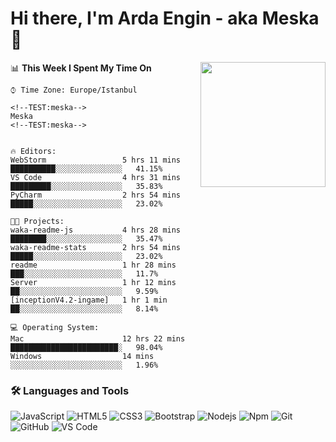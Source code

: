 # Hi there, I'm Arda Engin - aka Meska 👋

<img align='right' src='https://user-images.githubusercontent.com/5713670/87202985-820dcb80-c2b6-11ea-9f56-7ec461c497c3.gif' width='200"'>

<!--START_SECTION:waka-->
📊 **This Week I Spent My Time On** 

```text
⌚︎ Time Zone: Europe/Istanbul

<!--TEST:meska-->
Meska
<!--TEST:meska-->


🔥 Editors: 
WebStorm                 5 hrs 11 mins       ██████████░░░░░░░░░░░░░░░   41.15% 
VS Code                  4 hrs 31 mins       █████████░░░░░░░░░░░░░░░░   35.83% 
PyCharm                  2 hrs 54 mins       █████░░░░░░░░░░░░░░░░░░░░   23.02%

🐱‍💻 Projects: 
waka-readme-js           4 hrs 28 mins       ████████░░░░░░░░░░░░░░░░░   35.47% 
waka-readme-stats        2 hrs 54 mins       █████░░░░░░░░░░░░░░░░░░░░   23.02% 
readme                   1 hr 28 mins        ███░░░░░░░░░░░░░░░░░░░░░░   11.7% 
Server                   1 hr 12 mins        ██░░░░░░░░░░░░░░░░░░░░░░░   9.59% 
[inceptionV4.2-ingame]   1 hr 1 min          ██░░░░░░░░░░░░░░░░░░░░░░░   8.14%

💻 Operating System: 
Mac                      12 hrs 22 mins      ████████████████████████░   98.04% 
Windows                  14 mins             ░░░░░░░░░░░░░░░░░░░░░░░░░   1.96%

```


<!--END_SECTION:waka-->


### 🛠 Languages and Tools
![JavaScript](https://img.shields.io/badge/-JavaScript-%23F7DF1C?style=flat-square&logo=javascript&logoColor=000000&color=%23FFCE5A)
![HTML5](https://img.shields.io/badge/-HTML5-%23E44D27?style=flat-square&logo=html5&logoColor=ffffff)
![CSS3](https://img.shields.io/badge/-CSS3-%231572B6?style=flat-square&logo=css3)
![Bootstrap](https://img.shields.io/badge/-Bootstrap-563D7C?style=flat-square&logo=Bootstrap)
![Nodejs](https://img.shields.io/badge/-Nodejs-339933?style=flat-square&logo=Node.js&logoColor=ffffff)
![Npm](https://img.shields.io/badge/-npm-CB3837?style=flat-square&logo=npm)
![Git](https://img.shields.io/badge/-Git-%23F05032?style=flat-square&logo=git&logoColor=%23ffffff)
![GitHub](https://img.shields.io/badge/-GitHub-181717?style=flat-square&logo=github)
![VS Code](http://img.shields.io/badge/-VS%20Code-007ACC?style=flat-square&logo=visual-studio-code&logoColor=ffffff)
